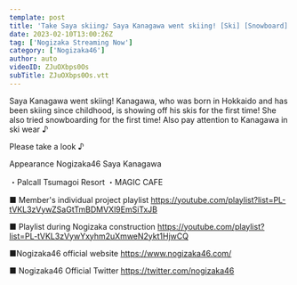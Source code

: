 ```yaml
---
template: post
title: 'Take Saya skiing♪ Saya Kanagawa went skiing! [Ski] [Snowboard]'
date: 2023-02-10T13:00:26Z
tag: ['Nogizaka Streaming Now']
category: ['Nogizaka46']
author: auto 
videoID: ZJuOXbps0Os
subTitle: ZJuOXbps0Os.vtt
---
```

Saya Kanagawa went skiing!
Kanagawa, who was born in Hokkaido and has been skiing since childhood, is showing off his skis for the first time!
She also tried snowboarding for the first time!
Also pay attention to Kanagawa in ski wear ♪

Please take a look ♪

Appearance
Nogizaka46 Saya Kanagawa

<Photography cooperation>
・Palcall Tsumagoi Resort
・MAGIC CAFE

■ Member's individual project playlist
https://youtube.com/playlist?list=PL-tVKL3zVywZSaGtTmBDMVXl9EmSiTxJB

■ Playlist during Nogizaka construction
https://youtube.com/playlist?list=PL-tVKL3zVywYxyhm2uXmweN2ykt1HjwCQ

■Nogizaka46 official website
https://www.nogizaka46.com/

■ Nogizaka46 Official Twitter
https://twitter.com/nogizaka46
